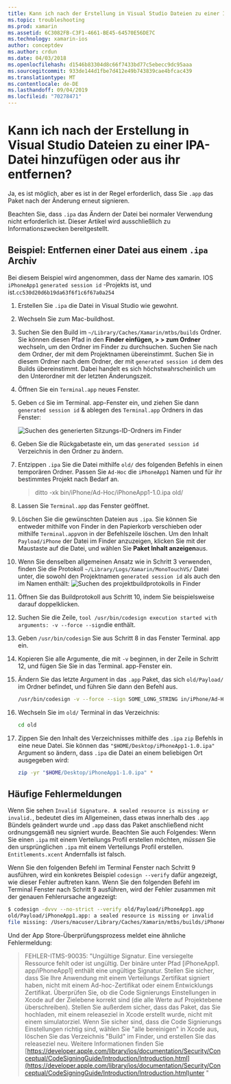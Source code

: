 ```yaml
---
title: Kann ich nach der Erstellung in Visual Studio Dateien zu einer IPA-Datei hinzufügen oder aus ihr entfernen?
ms.topic: troubleshooting
ms.prod: xamarin
ms.assetid: 6C3082FB-C3F1-4661-BE45-64570E56DE7C
ms.technology: xamarin-ios
author: conceptdev
ms.author: crdun
ms.date: 04/03/2018
ms.openlocfilehash: d1546b83304d8c66f7433bd77c5ebecc9dc95aaa
ms.sourcegitcommit: 933de144d1fbe7d412e49b743839cae4bfcac439
ms.translationtype: MT
ms.contentlocale: de-DE
ms.lasthandoff: 09/04/2019
ms.locfileid: "70278471"
---
```

# <a name="can-i-add-files-to-or-remove-files-from-an-ipa-file-after-building-it-in-visual-studio"></a>Kann ich nach der Erstellung in Visual Studio Dateien zu einer IPA-Datei hinzufügen oder aus ihr entfernen?

Ja, es ist möglich, aber es ist in der Regel erforderlich, dass Sie `.app` das Paket nach der Änderung erneut signieren.

Beachten Sie, dass `.ipa` das Ändern der Datei bei normaler Verwendung nicht erforderlich ist. Dieser Artikel wird ausschließlich zu Informationszwecken bereitgestellt.

## <a name="example-removing-a-file-from-a-ipa-archive"></a>Beispiel: Entfernen einer Datei aus einem `.ipa` Archiv

Bei diesem Beispiel wird angenommen, dass der Name des xamarin. IOS `iPhoneApp1` `generated session id` -Projekts ist, und ist.`cc530d20d6b19da63f6f1c6f67a0a254`

1. Erstellen Sie `.ipa` die Datei in Visual Studio wie gewohnt.

2. Wechseln Sie zum Mac-buildhost.

3. Suchen Sie den Build im `~/Library/Caches/Xamarin/mtbs/builds` Ordner. Sie können diesen Pfad in den **Finder einfügen, > > zum Ordner** wechseln, um den Ordner im Finder zu durchsuchen. Suchen Sie nach dem Ordner, der mit dem Projektnamen übereinstimmt. Suchen Sie in diesem Ordner nach dem Ordner, der mit `generated session id` dem des Builds übereinstimmt. Dabei handelt es sich höchstwahrscheinlich um den Unterordner mit der letzten Änderungszeit.

4. Öffnen Sie ein `Terminal.app` neues Fenster.

5. Geben `cd` Sie im Terminal. app-Fenster ein, und ziehen Sie dann `generated session id` & ablegen des `Terminal.app` Ordners in das Fenster:

    ![](modify-ipa-images/session-id-folder.png "Suchen des generierten Sitzungs-ID-Ordners im Finder")

6. Geben Sie die Rückgabetaste ein, um das `generated session id` Verzeichnis in den Ordner zu ändern.

7. Entzippen `.ipa` Sie die Datei mithilfe `old/` des folgenden Befehls in einen temporären Ordner. Passen Sie `Ad-Hoc` die `iPhoneApp1` Namen und für ihr bestimmtes Projekt nach Bedarf an.

    > ditto -xk bin/iPhone/Ad-Hoc/iPhoneApp1-1.0.ipa old/

8. Lassen Sie `Terminal.app` das Fenster geöffnet.

9. Löschen Sie die gewünschten Dateien aus `.ipa`. Sie können Sie entweder mithilfe von Finder in den Papierkorb verschieben oder mithilfe `Terminal.app`von in der Befehlszeile löschen. Um den Inhalt `Payload/iPhone` der Datei im Finder anzuzeigen, klicken Sie mit der Maustaste auf die Datei, und wählen Sie **Paket Inhalt anzeigen**aus.

10. Wenn Sie denselben allgemeinen Ansatz wie in Schritt 3 verwenden, finden Sie die Protokoll `~/Library/Logs/Xamarin/MonoTouchVS/` Datei unter, die sowohl den Projektnamen `generated session id` als auch den im Namen enthält: ![](modify-ipa-images/build-log.png "Suchen des projektbuildprotokolls in Finder")

11. Öffnen Sie das Buildprotokoll aus Schritt 10, indem Sie beispielsweise darauf doppelklicken.

12. Suchen Sie die Zeile, `tool /usr/bin/codesign execution started with arguments: -v --force --sign`die enthält.

13. Geben `/usr/bin/codesign` Sie aus Schritt 8 in das Fenster Terminal. app ein.

14. Kopieren Sie alle Argumente, die mit `-v` beginnen, in der Zeile in Schritt 12, und fügen Sie Sie in das Terminal. app-Fenster ein.

15. Ändern Sie das letzte Argument in das `.app` Paket, das sich `old/Payload/` im Ordner befindet, und führen Sie dann den Befehl aus.

    ```bash
    /usr/bin/codesign -v --force --sign SOME_LONG_STRING in/iPhone/Ad-Hoc/iPhoneApp1.app/ResourceRules.plist --entitlements obj/iPhone/Ad-Hoc/Entitlements.xcent old/Payload/iPhoneApp1.app
    ```

16. Wechseln Sie im `old/` Terminal in das Verzeichnis:

    ```bash
    cd old
    ```

17. Zippen Sie den Inhalt des Verzeichnisses mithilfe des `.ipa` `zip` Befehls in eine neue Datei. Sie können das `"$HOME/Desktop/iPhoneApp1-1.0.ipa"` Argument so ändern, dass `.ipa` die Datei an einem beliebigen Ort ausgegeben wird:

    ```bash
    zip -yr "$HOME/Desktop/iPhoneApp1-1.0.ipa" *
    ```

## <a name="common-error-messages"></a>Häufige Fehlermeldungen

Wenn Sie sehen `Invalid Signature. A sealed resource is missing or invalid.`, bedeutet dies im Allgemeinen, dass etwas innerhalb des `.app` Bündels geändert wurde und `.app` dass das Paket anschließend nicht ordnungsgemäß neu signiert wurde. Beachten Sie auch Folgendes: Wenn Sie einen `.ipa` mit einem Verteilungs Profil erstellen möchten, _müssen_ Sie den ursprünglichen `.ipa` mit einem Verteilungs Profil erstellen. `Entitlements.xcent` Andernfalls ist falsch.

Wenn Sie den folgenden Befehl im Terminal Fenster nach Schritt 9 ausführen, wird ein konkretes Beispiel `codesign --verify` dafür angezeigt, wie dieser Fehler auftreten kann. Wenn Sie den folgenden Befehl im Terminal Fenster nach Schritt 9 ausführen, wird der Fehler zusammen mit der genauen Fehlerursache angezeigt:

```bash
$ codesign -dvvv --no-strict --verify old/Payload/iPhoneApp1.app
old/Payload/iPhoneApp1.app: a sealed resource is missing or invalid
file missing: /Users/macuser/Library/Caches/Xamarin/mtbs/builds/iPhoneApp1/cc530d20d6b19da63f6f1c6f67a0a254/old/Payload/iPhoneApp1.app/MyFile.png
```

Und der App Store-Überprüfungsprozess meldet eine ähnliche Fehlermeldung:

> FEHLER-ITMS-90035: "Ungültige Signatur. Eine versiegelte Ressource fehlt oder ist ungültig. Der binäre unter Pfad [iPhoneApp1. app/iPhoneApp1] enthält eine ungültige Signatur. Stellen Sie sicher, dass Sie Ihre Anwendung mit einem Verteilungs Zertifikat signiert haben, nicht mit einem Ad-hoc-Zertifikat oder einem Entwicklungs Zertifikat. Überprüfen Sie, ob die Code Signierungs Einstellungen in Xcode auf der Zielebene korrekt sind (die alle Werte auf Projektebene überschreiben). Stellen Sie außerdem sicher, dass das Paket, das Sie hochladen, mit einem releaseziel in Xcode erstellt wurde, nicht mit einem simulatorziel. Wenn Sie sicher sind, dass die Code Signierungs Einstellungen richtig sind, wählen Sie "alle bereinigen" in Xcode aus, löschen Sie das Verzeichnis "Build" im Finder, und erstellen Sie das releaseziel neu. Weitere Informationen finden Sie [https://developer.apple.com/library/ios/documentation/Security/Conceptual/CodeSigningGuide/Introduction/Introduction.html](https://developer.apple.com/library/ios/documentation/Security/Conceptual/CodeSigningGuide/Introduction/Introduction.html)unter "
